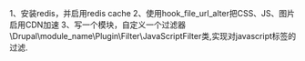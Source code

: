 1、安装redis，并启用redis cache
2、使用hook_file_url_alter把CSS、JS、图片启用CDN加速
3、写一个模块，自定义一个过滤器\Drupal\module_name\Plugin\Filter\JavaScriptFilter类,实现对javascript标签的过滤.

